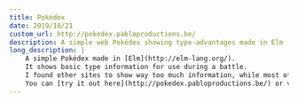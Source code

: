 ```yaml
---
title: Pokédex
date: 2019/10/21
custom_url: http://pokedex.pabloproductions.be/
description: A simple web Pokédex showing type-advantages made in Elm
long_description: |
    A simple Pokédex made in [Elm](http://elm-lang.org/).
    It shows basic type information for use during a battle.
    I found other sites to show way too much information, while most of the time I only want to know which moves are super effective.
    You can [try it out here](http://pokedex.pabloproductions.be/) or view the source code [here](https://gitlab.com/TheOddler/pokedex).
---
```

